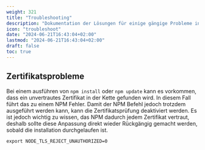 ```yaml
---
weight: 321
title: "Troubleshooting"
description: "Dokumentation der Lösungen für einige gängige Probleme in NPM."
icon: "troubleshoot"
date: "2024-06-21T16:43:04+02:00"
lastmod: "2024-06-21T16:43:04+02:00"
draft: false
toc: true
---
```


## Zertifikatsprobleme

Bei einem ausführen von `npm install` oder `npm update` kann es vorkommen, dass ein unvertrautes Zertifikat in der Kette gefunden wird.
In diesem Fall führt das zu einem NPM Fehler. Damit der NPM Befehl jedoch trotzdem ausgeführt werden kann, kann
die Zertifikatsprüfung deaktiviert werden. Es ist jedoch wichtig zu wissen, das NPM dadurch jedem Zertifikat vertraut,
deshalb sollte diese Anpassung direkt wieder Rückgängig gemacht werden, sobald die installation durchgelaufen ist.

```shell
export NODE_TLS_REJECT_UNAUTHORIZED=0
```
